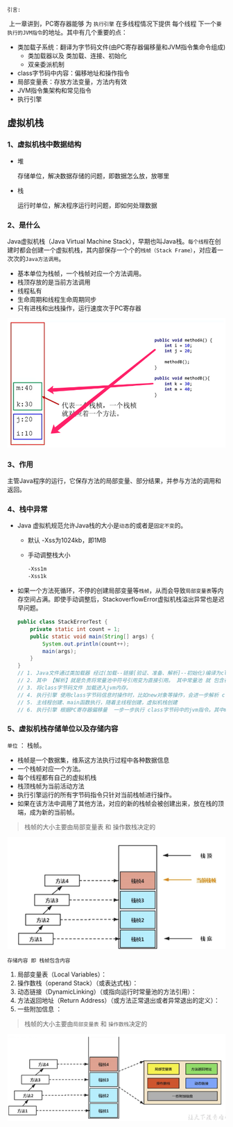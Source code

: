 `引言:`

​	上一章讲到，PC寄存器能够  为 `执行引擎` 在多线程情况下提供 每个线程 下一个`要执行的JVM指令`的地址。其中有几个重要的点：

* 类加载子系统：翻译为字节码文件(由PC寄存器偏移量和JVM指令集命令组成)
	* 类加载器以及  类加载、连接、初始化
	* 双亲委派机制
* class字节码中内容：偏移地址和操作指令
* 局部变量表：存放方法变量，方法内有效
* JVM指令集架构和常见指令
* 执行引擎



## 虚拟机栈

### 1、虚拟机栈中数据结构

* 堆

	存储单位，解决数据存储的问题，即数据怎么放，放哪里

* 栈

	运行时单位，解决程序运行时问题，即如何处理数据



### 2、是什么

Java虚拟机栈（Java Virtual Machine Stack），早期也叫Java栈。`每个线程`在创建时都会创建一个虚拟机栈，其内部保存一个个的`栈帧（Stack Frame）`，对应着一次次的`Java方法调用`。

* 基本单位为栈帧，一个栈帧对应一个方法调用。
* 栈顶存放的是当前方法调用
* 线程私有
* 生命周期和线程生命周期同步
* 只有进栈和出栈操作，运行速度次于PC寄存器

![image-20210421221833734](第五章-虚拟机栈.assets/image-20210421221833734.png)





### 3、作用

主管Java程序的运行，它保存方法的局部变量、部分结果，并参与方法的调用和返回。



### 4、栈中异常

* Java 虚拟机规范允许Java栈的大小是`动态`的或者是`固定不变`的。

	* 默认 -Xss为1024kb，即1MB

	* 手动调整栈大小

		```bash
		-Xss1m
		-Xss1k
		```

* 如果一个方法死循环，不停的创建局部变量等`栈帧`，从而会导致`局部变量表`等内存空间占满。即使手动调整后，StackoverflowError虚拟机栈溢出异常也是迟早问题。

	```java
	public class StackErrorTest {
	    private static int count = 1;
	    public static void main(String[] args) {
	        System.out.println(count++);
	        main(args);
	    }
	}
	// 1. Java文件通过类加载器 经过(加载--链接[验证、准备、解析]--初始化)编译为class字节码文件：PC寄存器偏移量  和   jvm指令
	// 2. 其中 【解析】就是负责将常量池中符号引用变为直接引用。 其中常量池 就 包含在 class字节码中。而#4 等都是符号引用。#4后面的地址为直接引用
	// 3. 将class字节码文件 加载进入jvm内存。
	// 4. 执行引擎 使用class字节码信息时操作时，比如new对象等操作，会进一步解析 class 字节码信息。为运行做准备。这个时候引入了 运行时数据区。
	// 5. 主线程创建、main函数执行，随着主线程创建，虚拟机栈创建
	// 6. 执行引擎 根据PC寄存器偏移量  一步一步执行 class字节码中的jvm指令。其中main函数中不停迭代，args变量同时在局部变量表中不停的创建【load和store指令不停切换执行】，从而导致虚拟机栈溢出StackoverflowError
	```



### 5、虚拟机栈存储单位以及存储内容

`单位` ： 栈帧。

* 栈帧是一个数据集，维系这方法执行过程中各种数据信息
* 一个栈帧对应一个方法。
* 每个线程都有自己的虚拟机栈
* 栈顶栈帧为当前活动方法
* 执行引擎运行的所有字节码指令只针对当前栈帧进行操作。
* 如果在该方法中调用了其他方法，对应的新的栈帧会被创建出来，放在栈的顶端，成为新的当前帧。

> 栈帧的大小主要由局部变量表 和 操作数栈决定的

![image-20210421225411636](第五章-虚拟机栈.assets/image-20210421225411636.png)

`存储内容 即 栈帧包含内容`

1. 局部变量表（Local Variables）：<font color=ffaa00></font>
2. 操作数栈（operand Stack）（或表达式栈）：<font color=ffaa00></font>
3. 动态链接（DynamicLinking）（或指向运行时常量池的方法引用）：<font color=ffaa00></font>
4. 方法返回地址（Return Address）（或方法正常退出或者异常退出的定义）：<font color=ffaa00></font>
5. 一些附加信息 ：<font color=ffaa00></font>

> 栈帧的大小主要由`局部变量表` 和 `操作数栈`决定的

![image-20210421225555254](第五章-虚拟机栈.assets/image-20210421225555254.png)

